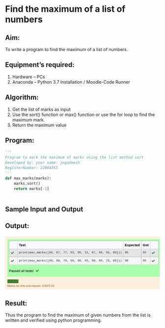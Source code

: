 # Find the maximum of a list of numbers
## Aim:
To write a program to find the maximum of a list of numbers.
## Equipment’s required:
1.	Hardware – PCs
2.	Anaconda – Python 3.7 Installation / Moodle-Code Runner
## Algorithm:
1.	Get the list of marks as input
2.	Use the sort() function or max() function or use the for loop to find the maximum mark.
3.	Return the maximum value
## Program:
```python
''' 
Program to mark the maximum of marks using the list method sort
Developed by: your name: jegadeesh
RegisterNumber: 22004355
'''
def max_marks(marks):
    marks.sort()
    return marks[-1]
    
```
## Sample Input and Output 

## Output:
![OUTPUT](outy.png)

## Result:
Thus the program to find the maximum of given numbers from the list is written and verified using python programming.
